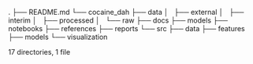 .
├── README.md
└── cocaine_dah
    ├── data
    │   ├── external
    │   ├── interim
    │   ├── processed
    │   └── raw
    ├── docs
    ├── models
    ├── notebooks
    ├── references
    ├── reports
    └── src
        ├── data
        ├── features
        ├── models
        └── visualization

17 directories, 1 file
